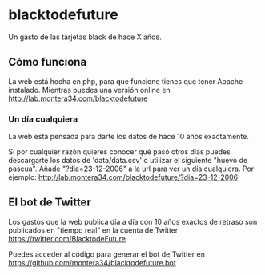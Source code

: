 # blacktodefuture
Un gasto de las tarjetas black de hace X años.


## Cómo funciona

La web está hecha en php, para que funcione tienes que tener Apache instalado. 
Mientras puedes una versión online en http://lab.montera34.com/blacktodefuture

### Un día cualquiera

La web está pensada para darte los datos de hace 10 años exactamente. 

Si por cualquier razón quieres conocer qué pasó otros días puedes descargarte los datos de 'data/data.csv' o utilizar el siguiente "huevo de pascua". 
Añade "?dia=23-12-2006" a la url para ver un día cualquiera. Por ejemplo: http://lab.montera34.com/blacktodefuture/?dia=23-12-2006

## El bot de Twitter

Los gastos que la web publica día a día con 10 años exactos de retraso son publicados en "tiempo real" en la cuenta de Twitter https://twitter.com/BlacktodeFuture

Puedes acceder al código para generar el bot de Twitter en https://github.com/montera34/blacktodefuture.bot
